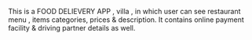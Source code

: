 This is a FOOD DELIEVERY APP , villa , in which user can see restaurant menu , items categories, prices & description. 
It contains online payment facility & driving partner details as well.
